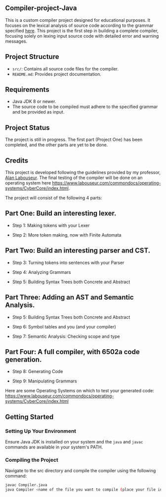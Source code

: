 ## Compiler-project-Java

This is a custom compiler project designed for educational purposes. It focuses on the lexical analysis of source code according to the grammar specified [here](https://www.labouseur.com/courses/compilers/grammar.pdf). This project is the first step in building a complete compiler, focusing solely on lexing input source code with detailed error and warning messages.

## Project Structure

- `src/`: Contains all source code files for the compiler.
- `README.md`: Provides project documentation.

## Requirements

- Java JDK 8 or newer.
- The source code to be compiled must adhere to the specified grammar and be provided as input.

## Project Status
The project is still in progress. The first part (Project One) has been completed, and the other parts are yet to be done.

## Credits
This project is developed following the guidelines provided by my professor, [Alan Labouseur](https://www.labouseur.com/). The final testing of the compiler will be done on an operating system here https://www.labouseur.com/commondocs/operating-systems/CyberCore/index.html.

The project will consist of the following 4 parts:

## Part One: Build an interesting lexer.

- Step 1: Making tokens with your Lexer

- Step 2: More token making, now with Finite Automata

## Part Two: Build an interesting parser and CST.

- Step 3: Turning tokens into sentences with your Parser

- Step 4: Analyzing Grammars

- Step 5: Building Syntax Trees both Concrete and Abstract

## Part Three: Adding an AST and Semantic Analysis.

- Step 5: Building Syntax Trees both Concrete and Abstract

- Step 6: Symbol tables and you (and your compiler)

- Step 7: Semantic Analysis: Checking scope and type

## Part Four: A full compiler, with 6502a code generation.

- Step 8: Generating Code

- Step 9: Manipulating Grammars

Here are some Operating Systems on which to test your generated code: https://www.labouseur.com/commondocs/operating-systems/CyberCore/index.html

## Getting Started

### Setting Up Your Environment

Ensure Java JDK is installed on your system and the `java` and `javac` commands are available in your system's PATH.

### Compiling the Project

Navigate to the src directory and compile the compiler using the following command:

```bash
javac Compiler.java
java Compiler <name of the file you want to compile (place your file in the testcases folder)>
```
